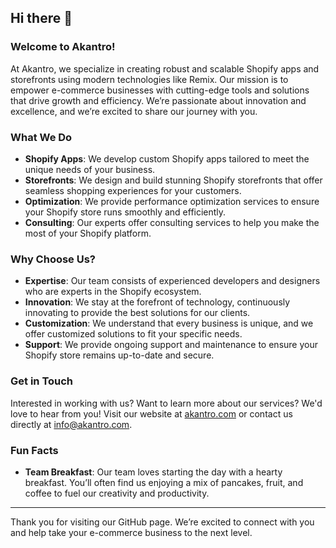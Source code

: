 ## Hi there 👋

### Welcome to Akantro!
At Akantro, we specialize in creating robust and scalable Shopify apps and storefronts using modern technologies like Remix. Our mission is to empower e-commerce businesses with cutting-edge tools and solutions that drive growth and efficiency. We’re passionate about innovation and excellence, and we’re excited to share our journey with you.

### What We Do
- **Shopify Apps**: We develop custom Shopify apps tailored to meet the unique needs of your business.
- **Storefronts**: We design and build stunning Shopify storefronts that offer seamless shopping experiences for your customers.
- **Optimization**: We provide performance optimization services to ensure your Shopify store runs smoothly and efficiently.
- **Consulting**: Our experts offer consulting services to help you make the most of your Shopify platform.

### Why Choose Us?
- **Expertise**: Our team consists of experienced developers and designers who are experts in the Shopify ecosystem.
- **Innovation**: We stay at the forefront of technology, continuously innovating to provide the best solutions for our clients.
- **Customization**: We understand that every business is unique, and we offer customized solutions to fit your specific needs.
- **Support**: We provide ongoing support and maintenance to ensure your Shopify store remains up-to-date and secure.

### Get in Touch
Interested in working with us? Want to learn more about our services? We'd love to hear from you! Visit our website at [akantro.com](https://akantro.com) or contact us directly at [info@akantro.com](mailto:info@akantro.com).

### Fun Facts
- **Team Breakfast**: Our team loves starting the day with a hearty breakfast. You’ll often find us enjoying a mix of pancakes, fruit, and coffee to fuel our creativity and productivity.

---

Thank you for visiting our GitHub page. We’re excited to connect with you and help take your e-commerce business to the next level.
